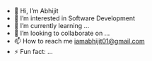 - 👋 Hi, I’m Abhijit
- 👀 I’m interested in Software Development
- 🌱 I’m currently learning ...
- 💞️ I’m looking to collaborate on ...
- 📫 How to reach me iamabhijit01@gmail.com
- ⚡ Fun fact: ...
<!---
iamabhijit01/iamabhijit01 is a ✨ special ✨ repository because its `README.md` (this file) appears on your GitHub profile.
You can click the Preview link to take a look at your changes.
--->
